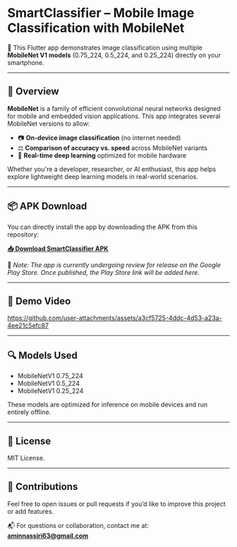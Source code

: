 # SmartClassifier – Mobile Image Classification with MobileNet

🚀 This Flutter app demonstrates image classification using multiple **MobileNet V1 models** (0.75_224, 0.5_224, and 0.25_224) directly on your smartphone.

---

## 🧠 Overview

**MobileNet** is a family of efficient convolutional neural networks designed for mobile and embedded vision applications. This app integrates several MobileNet versions to allow:

- 📷 **On-device image classification** (no internet needed)
- ⚖️ **Comparison of accuracy vs. speed** across MobileNet variants
- 📱 **Real-time deep learning** optimized for mobile hardware

Whether you're a developer, researcher, or AI enthusiast, this app helps explore lightweight deep learning models in real-world scenarios.

---

## 📦 APK Download

You can directly install the app by downloading the APK from this repository:

**[📥 Download SmartClassifier APK](apk/SmartClassifier.apk)**

📌 _Note: The app is currently undergoing review for release on the Google Play Store. Once published, the Play Store link will be added here._

---

## 📸 Demo Video

https://github.com/user-attachments/assets/a3cf5725-4ddc-4d53-a23a-4ee21c5efc87

---

## 🔍 Models Used

- MobileNetV1 0.75_224
- MobileNetV1 0.5_224
- MobileNetV1 0.25_224

These models are optimized for inference on mobile devices and run entirely offline.

---

## 📜 License

MIT License.

---

## 🤝 Contributions

Feel free to open issues or pull requests if you’d like to improve this project or add features.

📬 For questions or collaboration, contact me at: **aminnassiri63@gmail.com**
